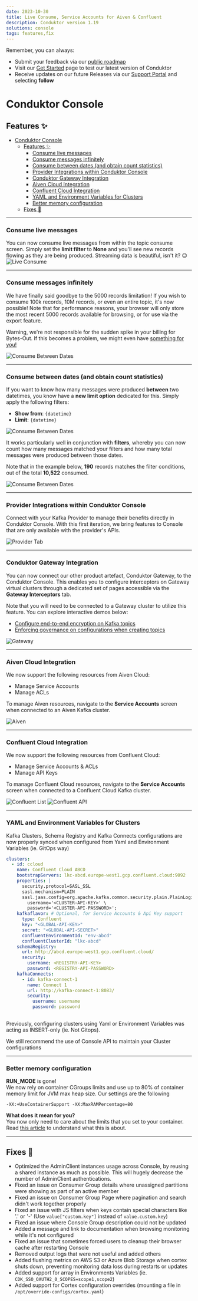 ```yaml
---
date: 2023-10-30
title: Live Consume, Service Accounts for Aiven & Confluent
description: Conduktor version 1.19
solutions: console
tags: features,fix
---
```


Remember, you can always:
 - Submit your feedback via our [public roadmap](https://product.conduktor.help/)
 - Visit our [Get Started](https://www.conduktor.io/get-started/) page to test our latest version of Conduktor
 - Receive updates on our future Releases via our [Support Portal](https://support.conduktor.io/hc/en-gb/sections/16400521075217-Releases) and selecting **follow**

# Conduktor Console

## Features ✨

- [Conduktor Console](#conduktor-console)
  - [Features ✨](#features-)
    - [Consume live messages](#consume-live-messages)
    - [Consume messages infinitely](#consume-messages-infinitely)
    - [Consume between dates (and obtain count statistics)](#consume-between-dates-and-obtain-count-statistics)
    - [Provider Integrations within Conduktor Console](#provider-integrations-within-conduktor-console)
    - [Conduktor Gateway Integration](#conduktor-gateway-integration)
    - [Aiven Cloud Integration](#aiven-cloud-integration)
    - [Confluent Cloud Integration](#confluent-cloud-integration)
    - [YAML and Environment Variables for Clusters](#yaml-and-environment-variables-for-clusters)
    - [Better memory configuration](#better-memory-configuration)
  - [Fixes 🔨](#fixes-)

***

### Consume live messages
You can now consume live messages from within the topic consume screen. Simply set the **limit filter** to **None** and you'll see new records flowing as they are being produced. Streaming data is beautiful, isn't it? 😉
![Live Consume](/images/changelog/platform/v19/live-consume.gif)

***

### Consume messages infinitely

We have finally said goodbye to the 5000 records limitation! If you wish to consume 100k records, 10M records, or even an entire topic, it's now possible! Note that for performance reasons, your browser will only store the most recent 5000 records available for browsing, or for use via the export feature.

Warning, we're not responsible for the sudden spike in your billing for Bytes-Out. If this becomes a problem, we might even have [something for you!](https://marketplace.conduktor.io/interceptors/gateway-cache-interceptor/)

![Consume Between Dates](/images/changelog/platform/v19/infinite-annotated.png)

***

### Consume between dates (and obtain count statistics)

If you want to know how many messages were produced **between** two datetimes, you know have a **new limit option** dedicated for this. Simply apply the following filters:
 - **Show from**: `{datetime}`
 - **Limit**: `{datetime}`

![Consume Between Dates](/images/changelog/platform/v19/between-dates.png)

It works particularly well in conjunction with **filters**, whereby you can now count how many messages matched your filters and how many total messages were produced between those dates. 

Note that in the example below, **190** records matches the filter conditions, out of the total **10,522** consumed.

![Consume Between Dates](/images/changelog/platform/v19/between-filters.png)

***

### Provider Integrations within Conduktor Console
Connect with your Kafka Provider to manage their benefits directly in Conduktor Console.  With this first iteration, we bring features to Console that are only available with the provider's APIs.  

![Provider Tab](/images/changelog/platform/v19/provider-tab.png)

***

### Conduktor Gateway Integration
You can now connect our other product artefact, Conduktor Gateway, to the Conduktor Console. This enables you to configure interceptors on Gateway virtual clusters through a dedicated set of pages accessible via the **Gateway Interceptors** tab.

Note that you will need to be connected to a Gateway cluster to utilize this feature. You can explore interactive demos below:
 - [Configure end-to-end encryption on Kafka topics](https://conduktor.navattic.com/full-message-encryption)
 - [Enforcing governance on configurations when creating topics](https://conduktor.navattic.com/governance-demo)

![Gateway](/images/changelog/platform/v19/gateway.png)

***

### Aiven Cloud Integration
We now support the following resources from Aiven Cloud:
- Manage Service Accounts
- Manage ACLs

To manage Aiven resources, navigate to the **Service Accounts** screen when connected to an Aiven Kafka cluster.

![Aiven](/images/changelog/platform/v19/aiven.png)

***

### Confluent Cloud Integration
We now support the following resources from Confluent Cloud:
- Manage Service Accounts & ACLs
- Manage API Keys

To manage Confluent Cloud resources, navigate to the **Service Accounts** screen when connected to a Confluent Cloud Kafka cluster.

![Confluent List](/images/changelog/platform/v19/confluent-list.png)
![Confluent API](/images/changelog/platform/v19/confluent-api-keys.png)

***

### YAML and Environment Variables for Clusters
Kafka Clusters, Schema Registry and Kafka Connects configurations are now properly synced when configured from Yaml and Environment Variables (ie. GitOps way)
````yaml
clusters:
  - id: ccloud
    name: Confluent Cloud ABCD
    bootstrapServers: lkc-abcd.europe-west1.gcp.confluent.cloud:9092
    properties: |
      security.protocol=SASL_SSL
      sasl.mechanism=PLAIN
      sasl.jaas.config=org.apache.kafka.common.security.plain.PlainLoginModule required \
        username='<CLUSTER-API-KEY>' \ 
        password='<CLUSTER-API-PASSWORD>';
    kafkaflavor: # Optional, for Service Accounts & Api Key support
      type: Confluent
      key: "<GLOBAL-API-KEY>"
      secret: "<GLOBAL-API-SECRET>"
      confluentEnvironmentId: "env-abcd"
      confluentClusterId: "lkc-abcd"
    schemaRegistry:
      url: http://abcd.europe-west1.gcp.confluent.cloud/
      security:
        username: <REGISTRY-API-KEY>
        password: <REGISTRY-API-PASSWORD>
    kafkaConnects:
      - id: kafka-connect-1
        name: Connect 1
        url: http://kafka-connect-1:8083/
        security:
          username: username
          password: password
    
````
Previously, configuring clusters using Yaml or Environment Variables was acting as INSERT-only (ie. Not Gitops).

We still recommend the use of Console API to maintain your Cluster configurations

***

### Better memory configuration

**RUN_MODE** is gone!  
We now rely on container CGroups limits and use up to 80% of container memory limit for JVM max heap size.
Our settings are the following
```` shell
-XX:+UseContainerSupport -XX:MaxRAMPercentage=80
````

**What does it mean for you?**  
You now only need to care about the limits that you set to your container.  
Read [this article](https://bell-sw.com/announcements/2020/10/28/JVM-in-Linux-containers-surviving-the-isolation/) to understand what this is about.

***

## Fixes 🔨

- Optimized the AdminClient instances usage across Console, by reusing a shared instance as much as possible. This will hugely decrease the number of AdminClient authentications.
- Fixed an issue on Consumer Group details where unassigned partitions were showing as part of an active member
- Fixed an issue on Consumer Group Page where pagination and search didn't work together properly
- Fixed an issue with JS filters when keys contain special characters like '.' or '-' (Use `value["custom.key"]` instead of `value.custom.key`)
- Fixed an issue where Console Group description could not be updated
- Added a message and link to documentation when browsing monitoring while it's not configured
- Fixed an issue that sometimes forced users to cleanup their browser cache after restarting Console
- Removed output logs that were not useful and added others
- Added flushing metrics on AWS S3 or Azure Blob Storage when cortex shuts down, preventing monitoring data loss during restarts or updates
- Added support for array in Environments Variables (ie. `CDK_SSO_OAUTH2_0_SCOPES=scope1,scope2`)
- Added support for Cortex configuration overrides (mounting a file in `/opt/override-configs/cortex.yaml`)